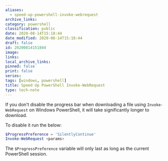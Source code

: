 ```yaml
---
aliases:
  - speed-up-powershell-invoke-webrequest
archive_links: 
category: powershell
classification: public
date: 2020-08-14T15:18:44
date_modified: 2020-08-14T15:18:44
draft: false
id: 20200814151844
image: 
links: 
local_archive_links: 
pinned: false
print: false
series: 
tags: [windows, powershell]
title: Speed Up PowerShell Invoke-WebRequest
type: tech-note
---
```


If you don't disable the progress bar when downloading a file using `Invoke-WebRequest` on Windows PowerShell, it will take significantly longer to download. 

To disable it run the below:

```powershell
$ProgressPreference = 'SilentlyContinue'
Invoke-WebRequest <params>
```

The `$ProgressPreference` variable will only last as long as the current PowerShell session.